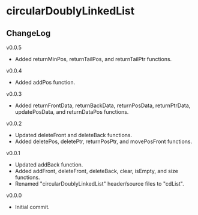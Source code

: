 # circularDoublyLinkedList

## ChangeLog
v0.0.5
- Added returnMinPos, returnTailPos, and returnTailPtr functions.

v0.0.4
- Added addPos function.

v0.0.3
- Added returnFrontData, returnBackData, returnPosData, returnPtrData, updatePosData, and returnDataPos functions.

v0.0.2
- Updated deleteFront and deleteBack functions.
- Added deletePos, deletePtr, returnPosPtr, and movePosFront functions.

v0.0.1
- Updated addBack function.
- Added addFront, deleteFront, deleteBack, clear, isEmpty, and size functions.
- Renamed "circularDoublyLinkedList" header/source files to "cdList".

v0.0.0
- Initial commit.